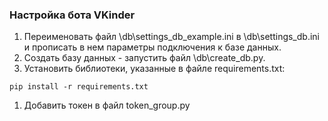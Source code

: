 ### Настройка бота VKinder

1. Переименовать файл \db\settings_db_example.ini в \db\settings_db.ini и прописать в нем параметры подключения к базе данных.
1. Создать базу данных - запустить файл \db\create_db.py.
1. Установить библиотеки, указанные в файле requirements.txt:
```
pip install -r requirements.txt
```
1. Добавить токен в файл token_group.py
